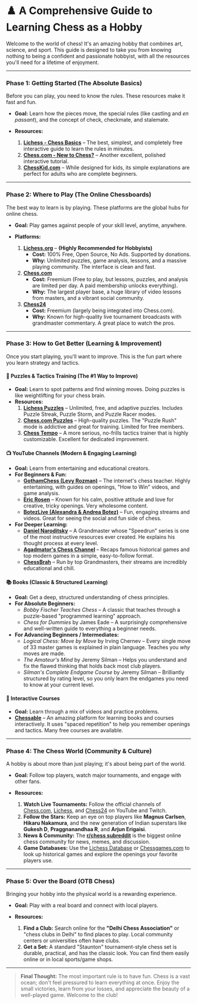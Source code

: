 # ♟️ A Comprehensive Guide to Learning Chess as a Hobby

Welcome to the world of chess! It's an amazing hobby that combines art, science, and sport. This guide is designed to take you from knowing nothing to being a confident and passionate hobbyist, with all the resources you'll need for a lifetime of enjoyment.

---

### **Phase 1: Getting Started (The Absolute Basics)**

Before you can play, you need to know the rules. These resources make it fast and fun.

* **Goal:** Learn how the pieces move, the special rules (like castling and *en passant*), and the concept of check, checkmate, and stalemate.

* **Resources:**
    1.  [**Lichess - Chess Basics**](https://lichess.org/learn#/) – The best, simplest, and completely free interactive guide to learn the rules in minutes.
    2.  [**Chess.com - New to Chess?**](https://www.chess.com/learn-how-to-play-chess) – Another excellent, polished interactive tutorial.
    3.  [**ChessKid.com**](https://www.chesskid.com/) – While designed for kids, its simple explanations are perfect for adults who are complete beginners.

---

### **Phase 2: Where to Play (The Online Chessboards)**

The best way to learn is by playing. These platforms are the global hubs for online chess.

* **Goal:** Play games against people of your skill level, anytime, anywhere.

* **Platforms:**
    1.  [**Lichess.org**](https://lichess.org/) – **(Highly Recommended for Hobbyists)**
        * **Cost:** 100% Free, Open Source, No Ads. Supported by donations.
        * **Why:** Unlimited puzzles, game analysis, lessons, and a massive playing community. The interface is clean and fast.
    2.  [**Chess.com**](https://www.chess.com/)
        * **Cost:** Freemium (Free to play, but lessons, puzzles, and analysis are limited per day. A paid membership unlocks everything).
        * **Why:** The largest player base, a huge library of video lessons from masters, and a vibrant social community.
    3.  [**Chess24**](https://chess24.com/)
        * **Cost:** Freemium (largely being integrated into Chess.com).
        * **Why:** Known for high-quality live tournament broadcasts with grandmaster commentary. A great place to watch the pros.

---

### **Phase 3: How to Get Better (Learning & Improvement)**

Once you start playing, you'll want to improve. This is the fun part where you learn strategy and tactics.

#### **🧠 Puzzles & Tactics Training (The #1 Way to Improve)**
* **Goal:** Learn to spot patterns and find winning moves. Doing puzzles is like weightlifting for your chess brain.
* **Resources:**
    1.  [**Lichess Puzzles**](https://lichess.org/training) – Unlimited, free, and adaptive puzzles. Includes Puzzle Streak, Puzzle Storm, and Puzzle Racer modes.
    2.  [**Chess.com Puzzles**](https://www.chess.com/puzzles) – High-quality puzzles. The "Puzzle Rush" mode is addictive and great for training. Limited for free members.
    3.  [**Chess Tempo**](https://chesstempo.com/) – A more serious, no-frills tactics trainer that is highly customizable. Excellent for dedicated improvement.

#### **📺 YouTube Channels (Modern & Engaging Learning)**
* **Goal:** Learn from entertaining and educational creators.
* **For Beginners & Fun:**
    * [**GothamChess (Levy Rozman)**](https://www.youtube.com/c/GothamChess) – The internet's chess teacher. Highly entertaining, with guides on openings, "How to Win" videos, and game analysis.
    * [**Eric Rosen**](https://www.youtube.com/user/RosenChess) – Known for his calm, positive attitude and love for creative, tricky openings. Very wholesome content.
    * [**BotezLive (Alexandra & Andrea Botez)**](https://www.youtube.com/c/BotezLive) – Fun, engaging streams and videos. Great for seeing the social and fun side of chess.
* **For Deeper Learning:**
    * [**Daniel Naroditsky**](https://www.youtube.com/c/DanielNaroditsky) – A Grandmaster whose "Speedrun" series is one of the most instructive resources ever created. He explains his thought process at every level.
    * [**Agadmator's Chess Channel**](https://www.youtube.com/c/AGADMATOR) – Recaps famous historical games and top modern games in a simple, easy-to-follow format.
    * [**ChessBrah**](https://www.youtube.com/c/ChessBrah) – Run by top Grandmasters, their streams are incredibly educational and chill.

#### **📚 Books (Classic & Structured Learning)**
* **Goal:** Get a deep, structured understanding of chess principles.
* **For Absolute Beginners:**
    * *Bobby Fischer Teaches Chess* – A classic that teaches through a puzzle-based "programmed learning" approach.
    * *Chess for Dummies* by James Eade – A surprisingly comprehensive and well-written guide to everything a beginner needs.
* **For Advancing Beginners / Intermediates:**
    * *Logical Chess: Move by Move* by Irving Chernev – Every single move of 33 master games is explained in plain language. Teaches you *why* moves are made.
    * *The Amateur's Mind* by Jeremy Silman – Helps you understand and fix the flawed thinking that holds back most club players.
    * *Silman's Complete Endgame Course* by Jeremy Silman – Brilliantly structured by rating level, so you only learn the endgames you need to know at your current level.

#### **🧩 Interactive Courses**
* **Goal:** Learn through a mix of videos and practice problems.
* [**Chessable**](https://www.chessable.com/) – An amazing platform for learning books and courses interactively. It uses "spaced repetition" to help you remember openings and tactics. Many free courses are available.

---

### **Phase 4: The Chess World (Community & Culture)**

A hobby is about more than just playing; it's about being part of the world.

* **Goal:** Follow top players, watch major tournaments, and engage with other fans.

* **Resources:**
    1.  **Watch Live Tournaments:** Follow the official channels of [Chess.com](https://www.youtube.com/c/chess), [Lichess](https://www.youtube.com/c/lichessdotorg), and [Chess24](https://www.youtube.com/c/chess24) on YouTube and Twitch.
    2.  **Follow the Stars:** Keep an eye on top players like **Magnus Carlsen**, **Hikaru Nakamura**, and the new generation of Indian superstars like **Gukesh D**, **Praggnanandhaa R**, and **Arjun Erigaisi**.
    3.  **News & Community:** The [**r/chess subreddit**](https://www.reddit.com/r/chess/) is the biggest online chess community for news, memes, and discussion.
    4.  **Game Databases:** Use the [Lichess Database](https://lichess.org/database) or [Chessgames.com](https://www.chessgames.com/) to look up historical games and explore the openings your favorite players use.

---

### **Phase 5: Over the Board (OTB Chess)**

Bringing your hobby into the physical world is a rewarding experience.

* **Goal:** Play with a real board and connect with local players.

* **Resources:**
    1.  **Find a Club:** Search online for the **"Delhi Chess Association"** or "chess clubs in Delhi" to find places to play. Local community centers or universities often have clubs.
    2.  **Get a Set:** A standard "Staunton" tournament-style chess set is durable, practical, and has the classic look. You can find them easily online or in local sports/game shops.

---

> **Final Thought:** The most important rule is to have fun. Chess is a vast ocean; don't feel pressured to learn everything at once. Enjoy the small victories, learn from your losses, and appreciate the beauty of a well-played game. Welcome to the club!
